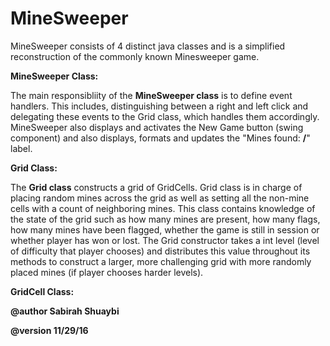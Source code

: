 # MineSweeper

MineSweeper consists of 4 distinct java classes and is a simplified reconstruction of the commonly known Minesweeper game. 

__MineSweeper Class:__

The main responsibliity of the __MineSweeper class__ is to define event handlers. This includes,
distinguishing between a right and left click and delegating these events to the Grid class,
which handles them accordingly. MineSweeper also displays and activates the New Game button
(swing component) and also displays, formats and updates the "Mines found: __/__" label.

__Grid Class:__

The __Grid class__ constructs a grid of GridCells. Grid class is in charge of placing random mines across
the grid as well as setting all the non-mine cells with a count of neighboring mines. This class
contains knowledge of the state of the grid such as how many mines are present, how many flags,
how many mines have been flagged, whether the game is still in session or whether player has
won or lost. The Grid constructor takes a int level (level of difficulty that player chooses)
and distributes this value throughout its methods to construct a larger, more challenging grid
with more randomly placed mines (if player chooses harder levels).

__GridCell Class:__


__@author Sabirah Shuaybi__

__@version 11/29/16__
